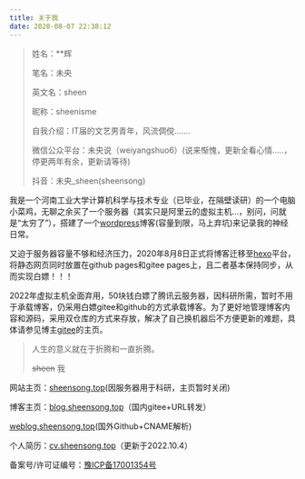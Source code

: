 ```yaml
---
title: 关于我
date: 2020-08-07 22:38:12
---
```


> 姓名：**辉
>
> 笔名：未央
>
> 英文名：sheen
>
> 昵称：sheenisme
>
> 自我介绍：IT届的文艺男青年，风流倜傥.......
>
> 微信公众平台：未央说（weiyangshuo6）(说来惭愧，更新全看心情.....，停更两年有余，更新请等待)
>
> 抖音：未央_sheen(sheensong)

我是一个河南工业大学计算机科学与技术专业（已毕业，在隔壁读研）的一个电脑小菜鸡，无聊之余买了一个服务器（其实只是阿里云的虚拟主机...，别问，问就是“太穷了”），搭建了一个[wordpress](http://www.sheensong.top/wordpress)博客(容量到限，马上弃坑)来记录我的神经日常。

又迫于服务器容量不够和经济压力，2020年8月8日正式将博客迁移至[hexo](https://hexo.io/zh-cn/index.html)平台，将静态网页同时放置在github pages和gitee pages上，且二者基本保持同步，从而实现白嫖！！！

2022年虚拟主机全面弃用，50块钱白嫖了腾讯云服务器，因科研所需，暂时不用于承载博客，仍采用白嫖gitee和github的方式承载博客。为了更好地管理博客内容和源码，采用双仓库的方式来存放，解决了自己换机器后不方便更新的难题，具体请参见博主[gitee](https://gitee.com/sheenisme)的主页。



> 人生的意义就在于折腾和一直折腾。
>
> ~~sheen~~   我

网站主页：[sheensong.top](http://www.sheensong.top/)(因服务器用于科研，主页暂时关闭)

博客主页：[blog.sheensong.top](http://blog.sheensong.top)（国内gitee+URL转发）

[weblog.sheensong.top](http://weblog.sheensong.top)(国外Github+CNAME解析)

个人简历：[cv.sheensong.top](http://cv.sheensong.top)（更新于2022.10.4）

备案号/许可证编号：[豫ICP备17001354号](https://beian.miit.gov.cn/)

